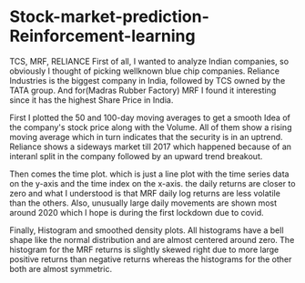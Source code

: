 # Stock-market-prediction-Reinforcement-learning


TCS, MRF, RELIANCE
First of all, I wanted to analyze Indian companies, so obviously I thought of picking wellknown blue chip companies. Reliance Industries is the biggest company in India, followed by TCS owned by the TATA group. And for(Madras Rubber Factory) MRF I found it interesting since it has the highest Share Price in India.

First I plotted the 50 and 100-day moving averages to get a smooth Idea of the company's stock price along with the Volume. All of them show a rising moving average which in turn indicates that the security is in an uptrend. Reliance shows a sideways market till 2017 which happened because of an interanl split in the company followed by an upward trend breakout.

Then comes the time plot. which is just a line plot with the time series data on the y-axis and the time index on the x-axis. the daily returns are closer to zero and what I understood is that MRF daily log returns are less volatile than the others. Also, unusually large daily movements are shown most around 2020 which I hope is during the first lockdown due to covid.

Finally, Histogram and smoothed density plots. All histograms have a bell shape like the normal distribution and are almost centered around zero. The histogram for the MRF returns is slightly skewed right due to more large positive returns than negative returns whereas the histograms for the other both are almost symmetric.
